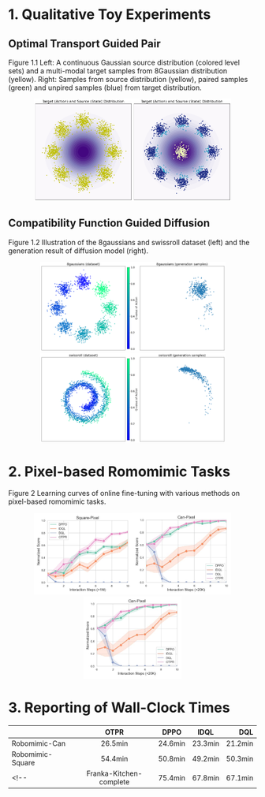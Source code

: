 # 1. Qualitative Toy Experiments
## Optimal Transport Guided Pair
Figure 1.1 Left: A continuous Gaussian source distribution (colored level sets) and a multi-modal target samples from 8Gaussian distribution (yellow). Right: Samples from source distribution (yellow), paired samples (green) and unpired samples (blue) from target distribution.
<center class="half">
<img src="asset/t81.png" width="200"/><img src="asset/t813.png" width="200"/>
</center>

## Compatibility Function Guided Diffusion
Figure 1.2 Illustration of the 8gaussians and swissroll dataset (left) and the generation result of diffusion model (right).
<center class="half">
<img src="asset/t8d.png" width="200"/><img src="asset/t8s.png" width="175"/>
</center>
<center class="half">
<img src="asset/tsd.png" width="200"/><img src="asset/tss.png" width="175"/>
</center>


# 2. Pixel-based Romomimic Tasks
Figure 2 Learning curves of online fine-tuning with various methods on pixel-based romomimic tasks.
<center class="half">
<img src="asset/Exp1_square_pixel.jpg" width="200"/><img src="asset/Exp1_can_pixel.jpg" width="200"/><img src="asset/Exp1_can_pixel.jpg" width="200"/>
</center>

# 3. Reporting of Wall-Clock Times
|     | OTPR | DPPO     | IDQL| DQL |
| :---        |    :----:   |          :---: |   :---: | ---: |
| Robomimic-Can     | 26.5min      | 24.6min   | 23.3min| 21.2min |
| Robomimic-Square   | 54.4min        | 50.8min      | 49.2min| 50.3min |
<!-- | Franka-Kitchen-complete   | 75.4min      | 67.8min  | 67.1min | 64.1min | -->